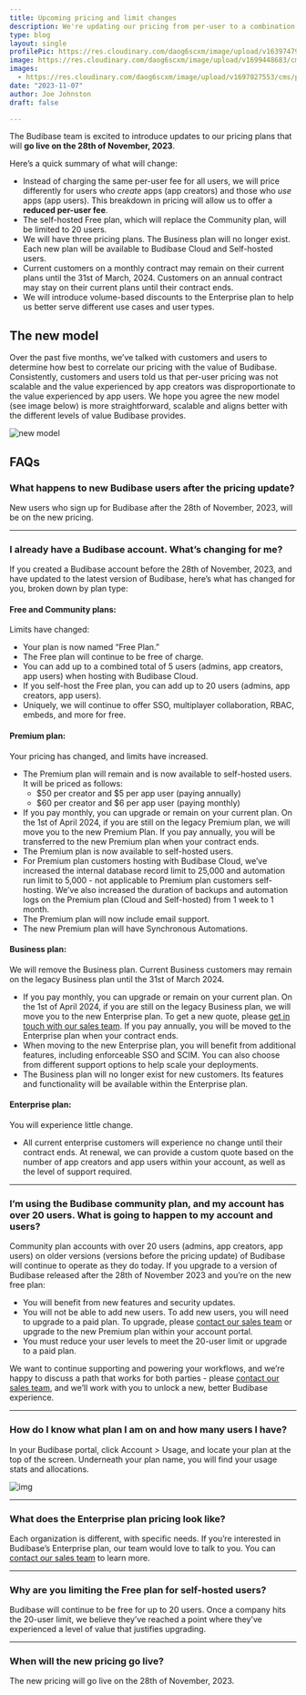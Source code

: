 ```yaml
---
title: Upcoming pricing and limit changes
description: We're updating our pricing from per-user to a combination of per-user and per-creator.
type: blog
layout: single
profilePic: https://res.cloudinary.com/daog6scxm/image/upload/v1639747995/cms/joe_illustration_gray_bg_e97wdl.jpg
image: https://res.cloudinary.com/daog6scxm/image/upload/v1699448683/cms/pricing/pricing-v3_post_qdvqoz.png
images:
  - https://res.cloudinary.com/daog6scxm/image/upload/v1697027553/cms/pricing/pricing-v3_ht378y.png
date: "2023-11-07"
author: Joe Johnston
draft: false

---
```


The Budibase team is excited to introduce updates to our pricing plans that will **go live on the 28th of November, 2023**. 

Here’s a quick summary of what will change:

- Instead of charging the same per-user fee for all users, we will price differently for users who *create* apps (app creators) and those who *use* apps (app users). This breakdown in pricing will allow us to offer a **reduced per-user fee**. 
- The self-hosted Free plan, which will replace the Community plan, will be limited to 20 users.
- We will have three pricing plans. The Business plan will no longer exist. Each new plan will be available to Budibase Cloud and Self-hosted users. 
- Current customers on a monthly contract may remain on their current plans until the 31st of March, 2024. Customers on an annual contract may stay on their current plans until their contract ends.
- We will introduce volume-based discounts to the Enterprise plan to help us better serve different use cases and user types.



## The new model

Over the past five months, we’ve talked with customers and users to determine how best to correlate our pricing with the value of Budibase. Consistently, customers and users told us that per-user pricing was not scalable and the value experienced by app creators was disproportionate to the value experienced by app users. We hope you agree the new model (see image below) is more straightforward, scalable and aligns better with the different levels of value Budibase provides.  

![new model](https://res.cloudinary.com/daog6scxm/image/upload/v1697032289/cms/pricing/CleanShot_2023-10-11_at_14.50.48_2x_o9qx4v.png)



## FAQs

### What happens to new Budibase users after the pricing update?

New users who sign up for Budibase after the 28th of November, 2023, will be on the new pricing.



---



### I already have a Budibase account. What’s changing for me?

If you created a Budibase account before the 28th of November, 2023, and have updated to the latest version of Budibase, here’s what has changed for you, broken down by plan type:

#### Free and Community plans:

Limits have changed:

- Your plan is now named “Free Plan.”
- The Free plan will continue to be free of charge.
- You can add up to a combined total of 5 users (admins, app creators, app users) when hosting with Budibase Cloud.
- If you self-host the Free plan, you can add up to 20 users (admins, app creators, app users).
- Uniquely, we will continue to offer SSO, multiplayer collaboration, RBAC, embeds, and more for free.

#### Premium plan:

Your pricing has changed, and limits have increased. 

- The Premium plan will remain and is now available to self-hosted users. It will be priced as follows:
  - $50 per creator and $5 per app user (paying annually)
  - $60 per creator and $6 per app user (paying monthly)
- If you pay monthly, you can upgrade or remain on your current plan. On the 1st of April 2024, if you are still on the legacy Premium plan, we will move you to the new Premium Plan. If you pay annually, you will be transferred to the new Premium plan when your contract ends. 
- The Premium plan is now available to self-hosted users.
- For Premium plan customers hosting with Budibase Cloud, we’ve increased the internal database record limit to 25,000 and automation run limit to 5,000 - not applicable to Premium plan customers self-hosting. We’ve also increased the duration of backups and automation logs on the Premium plan (Cloud and Self-hosted) from 1 week to 1 month. 
- The Premium plan will now include email support.
- The new Premium plan will have Synchronous Automations.

#### Business plan:

We will remove the Business plan. Current Business customers may remain on the legacy Business plan until the 31st of March 2024.

- If you pay monthly, you can upgrade or remain on your current plan. On the 1st of April 2024, if you are still on the legacy Business plan, we will move you to the new Enterprise plan. To get a new quote, please [get in touch with our sales team](https://budibase.com/contact). If you pay annually, you will be moved to the Enterprise plan when your contract ends. 
- When moving to the new Enterprise plan, you will benefit from additional features, including enforceable SSO and SCIM. You can also choose from different support options to help scale your deployments.
- The Business plan will no longer exist for new customers. Its features and functionality will be available within the Enterprise plan.

#### Enterprise plan:

You will experience little change.

- All current enterprise customers will experience no change until their contract ends. At renewal, we can provide a custom quote based on the number of app creators and app users within your account, as well as the level of support required.



---



### I’m using the Budibase community plan, and my account has over 20 users. What is going to happen to my account and users?

Community plan accounts with over 20 users (admins, app creators, app users) on older versions (versions before the pricing update) of Budibase will continue to operate as they do today. If you upgrade to a version of Budibase released after the 28th of November 2023 and you’re on the new free plan:

- You will benefit from new features and security updates.
- You will not be able to add new users. To add new users, you will need to upgrade to a paid plan. To upgrade, please [contact our sales team](https://budibase.com/contact) or upgrade to the new Premium plan within your account portal.
- You must reduce your user levels to meet the 20-user limit or upgrade to a paid plan.

We want to continue supporting and powering your workflows, and we’re happy to discuss a path that works for both parties - please [contact our sales team](https://budibase.com/contact), and we’ll work with you to unlock a new, better Budibase experience.



---



### How do I know what plan I am on and how many users I have?

In your Budibase portal, click Account > Usage, and locate your plan at the top of the screen. Underneath your plan name, you will find your usage stats and allocations.

![img](https://lh6.googleusercontent.com/P2zPASfH3tfxJ3s2ks5GczSSTyjZi3HU6I9pPTULi4hDONDA483ee7hV4_8tFse8uiGLucfR0Q9avrMsQ1DDSD9jdec2qA3C-BoJc15xe0Bx3WtUbysjmjtNdzl3r7RgZ3xFt-rQdAG6CqzKH7NbOVQ)



---



### What does the Enterprise plan pricing look like?

Each organization is different, with specific needs. If you’re interested in Budibase’s Enterprise plan, our team would love to talk to you. You can [contact our sales team](https://budibase.com/contact) to learn more.



---



### Why are you limiting the Free plan for self-hosted users?

Budibase will continue to be free for up to 20 users. Once a company hits the 20-user limit, we believe they’ve reached a point where they’ve experienced a level of value that justifies upgrading.



---



### When will the new pricing go live?

The new pricing will go live on the 28th of November, 2023.



##  